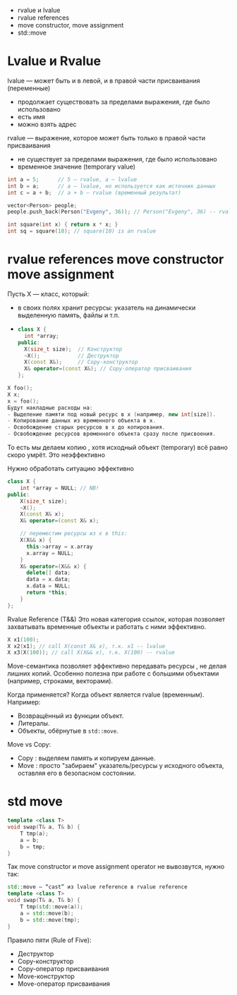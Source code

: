 - rvalue и lvalue
- rvalue references
- move constructor, move assignment
- std::move

# Lvalue и Rvalue
lvalue — может быть и в левой, и в правой части присваивания (переменные)
- продолжает существовать за пределами выражения, где было использовано
- есть имя
- можно взять адрес
  
rvalue — выражение, которое может быть только в правой части присваивания
- не существует за пределами выражения, где было использовано
- временное значение (temporary value)
```c++
int a = 5;      // 5 — rvalue, a — lvalue
int b = a;      // a — lvalue, но используется как источник данных
int c = a + b;  // a + b — rvalue (временный результат)

vector<Person> people;
people.push_back(Person("Evgeny", 36)); // Person("Evgeny", 36) -- rvalue

int square(int x) { return x * x; }
int sq = square(10); // square(10) is an rvalue
```

# rvalue references move constructor move assignment
Пусть X — класс, который:
- в своих полях хранит ресурсы: указатель на динамически выделенную память, файлы и т.п.
- ```c++
  class X {
    int *array;
  public:
    X(size_t size);  // Конструктор
    ~X();            // Деструктор
    X(const X&);     // Copy-конструктор
    X& operator=(const X&); // Copy-оператор присваивания
  };
  ```

```c++
X foo();
X x;
x = foo();
Будут накладные расходы на:
- Выделение памяти под новый ресурс в x (например, new int[size]).
- Копирование данных из временного объекта в x.
- Освобождение старых ресурсов в x до копирования.
- Освобождение ресурсов временного объекта сразу после присвоения.
  ```
То есть мы делаем копию , хотя исходный объект (temporary) всё равно скоро умрёт. Это неэффективно

Нужно обработать ситуацию эффективно
```c++
class X {
    int *array = NULL; // NB!
public:
    X(size_t size);
    ~X();
    X(const X& x);
    X& operator=(const X& x);

    // переместим ресурсы из x в this:
    X(X&& x) {
      this->array = x.array
      x.array = NULL;
    }
    X& operator=(X&& x) {
      delete[] data;
      data = x.data;
      x.data = NULL;
      return *this;
    }
};
```
Rvalue Reference (T&&)
Это новая категория ссылок, которая позволяет захватывать временные объекты и работать с ними эффективно.
```c++
X x1(100);
X x2(x1); // call X(const X& x), т.к. x1 -- lvalue
X x3(X(100)); // call X(X&& x), т.к. X(100) -- rvalue
```
Move-семантика позволяет эффективно передавать ресурсы , не делая лишних копий. Особенно полезна при работе с большими объектами (например, строками, векторами).

Когда применяется?
Когда объект является rvalue (временным). Например:
- Возвращённый из функции объект.
- Литералы.
- Объекты, обёрнутые в `std::move`.
  
Move vs Copy:
- Copy : выделяем память и копируем данные.
- Move : просто "забираем" указатель/ресурсы у исходного объекта, оставляя его в безопасном состоянии.


# std move

```c++
template <class T>
void swap(T& a, T& b) {
    T tmp(a);
    a = b;
    b = tmp;
}
```
Так move constructor и move assignment operator не вывозвутся, нужно так:

```c++
std::move — “cast” из lvalue reference в rvalue reference
template <class T>
void swap(T& a, T& b) {
    T tmp(std::move(a));
    a = std::move(b);
    b = std::move(tmp);
}
```

Правило пяти (Rule of Five):
- Деструктор
- Copy-конструктор
- Copy-оператор присваивания
- Move-конструктор
- Move-оператор присваивания
